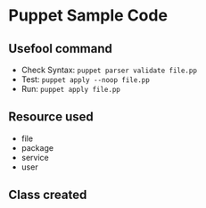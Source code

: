 # Puppet Sample Code

## Usefool command
- Check Syntax: ```puppet parser validate file.pp```
- Test: ```puppet apply --noop file.pp```
- Run: ```puppet apply file.pp```

## Resource used
- file
- package
- service
- user

## Class created